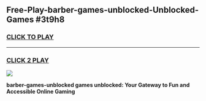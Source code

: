 
## Free-Play-barber-games-unblocked-Unblocked-Games #3t9h8
<h3>
<a href="https://news.freeplayer.one?title=barber-games-unblocked&ref=8M">CLICK TO PLAY</a></h3>
<hr>

<h3>
<a href="https://news.freeplayer.one?title=barber-games-unblocked&ref=8M">CLICK 2 PLAY</a>
  
</h3>

<a href="https://news.freeplayer.one?title=barber-games-unblocked&ref=8M"><img src="https://clearcache.store/games.png"></a>


**barber-games-unblocked games unblocked: Your Gateway to Fun and Accessible Online Gaming**
